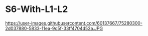 # S6-With-L1-L2
https://user-images.githubusercontent.com/60137667/75280300-2d037880-5833-11ea-9c5f-33ff4704d52a.JPG
